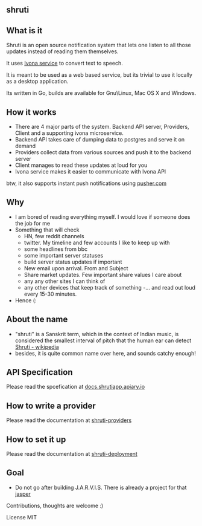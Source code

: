 shruti
------


What is it
-----------

Shruti is an open source notification system that lets one listen to all those
updates instead of reading them themselves.

It uses [Ivona service](http://www.ivona.com/) to convert text to speech.

It is meant to be used as a web based service, but its trivial to use it locally as
a desktop application.

Its written in Go, builds are available for Gnu\Linux, Mac OS X and Windows.


How it works
-------------
- There are 4 major parts of the system. Backend API server, Providers, Client and
a supporting ivona microservice.
- Backend API takes care of dumping data to postgres and serve it on demand
- Providers collect data from various sources and push it to the backend server
- Client manages to read these updates at loud for you
- Ivona service makes it easier to communicate with Ivona API


btw, it also supports instant push notifications using [pusher.com](http://pusher.com)


Why
----
- I am bored of reading everything myself. I would love if someone does the job for me
- Something that will check
    - HN, few reddit channels
    - twitter. My timeline and few accounts I like to keep up with
    - some headlines from bbc
    - some important server statuses
    - build server status updates if important
    - New email upon arrival. From and Subject
    - Share market updates. Few important share values I care about
    - any any other sites I can think of
    - any other devices that keep track of something
-... and read out loud every 15-30 minutes.
- Hence (:


About the name
-----------
- "shruti" is a Sanskrit term, which in the context of Indian music, is considered the smallest interval of pitch that the human ear can detect [Shruti - wikipedia](http://en.wikipedia.org/wiki/Shruti_%28music%29)
- besides, it is quite common name over here, and sounds catchy enough!


API Specification
-----------------

Please read the spcefication at [docs.shrutiapp.apiary.io](http://docs.shrutiapp.apiary.io/)


How to write a provider
-----------------------

Please read the documentation at [shruti-providers](https://github.com/Omie/shruti-providers/)


How to set it up
-------------

Please read the documentation at [shruti-deployment](https://github.com/Omie/shruti-deployment)


Goal
-----

- Do not go after building J.A.R.V.I.S. There is already a project for that [jasper](http://jasperproject.github.io/)


Contributions, thoughts are welcome :)

License MIT



